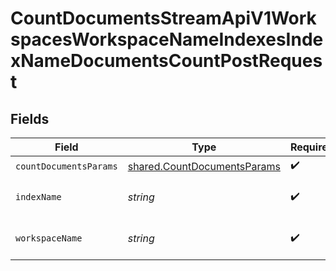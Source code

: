 # CountDocumentsStreamApiV1WorkspacesWorkspaceNameIndexesIndexNameDocumentsCountPostRequest


## Fields

| Field                                                                      | Type                                                                       | Required                                                                   | Description                                                                |
| -------------------------------------------------------------------------- | -------------------------------------------------------------------------- | -------------------------------------------------------------------------- | -------------------------------------------------------------------------- |
| `countDocumentsParams`                                                     | [shared.CountDocumentsParams](../../models/shared/countdocumentsparams.md) | :heavy_check_mark:                                                         | N/A                                                                        |
| `indexName`                                                                | *string*                                                                   | :heavy_check_mark:                                                         | The name of the pipeline.                                                  |
| `workspaceName`                                                            | *string*                                                                   | :heavy_check_mark:                                                         | Type the name of the workspace.                                            |